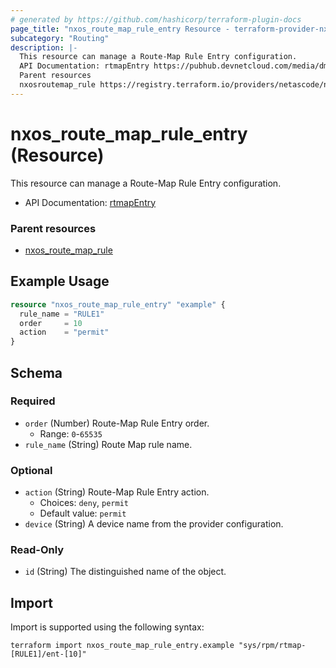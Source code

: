 ```yaml
---
# generated by https://github.com/hashicorp/terraform-plugin-docs
page_title: "nxos_route_map_rule_entry Resource - terraform-provider-nxos"
subcategory: "Routing"
description: |-
  This resource can manage a Route-Map Rule Entry configuration.
  API Documentation: rtmapEntry https://pubhub.devnetcloud.com/media/dme-docs-10-2-2/docs/Routing%20and%20Forwarding/rtmap:Entry/
  Parent resources
  nxosroutemap_rule https://registry.terraform.io/providers/netascode/nxos/latest/docs/resources/route_map_rule
---
```


# nxos_route_map_rule_entry (Resource)

This resource can manage a Route-Map Rule Entry configuration.

- API Documentation: [rtmapEntry](https://pubhub.devnetcloud.com/media/dme-docs-10-2-2/docs/Routing%20and%20Forwarding/rtmap:Entry/)

### Parent resources

- [nxos_route_map_rule](https://registry.terraform.io/providers/netascode/nxos/latest/docs/resources/route_map_rule)

## Example Usage

```terraform
resource "nxos_route_map_rule_entry" "example" {
  rule_name = "RULE1"
  order     = 10
  action    = "permit"
}
```

<!-- schema generated by tfplugindocs -->
## Schema

### Required

- `order` (Number) Route-Map Rule Entry order.
  - Range: `0`-`65535`
- `rule_name` (String) Route Map rule name.

### Optional

- `action` (String) Route-Map Rule Entry action.
  - Choices: `deny`, `permit`
  - Default value: `permit`
- `device` (String) A device name from the provider configuration.

### Read-Only

- `id` (String) The distinguished name of the object.

## Import

Import is supported using the following syntax:

```shell
terraform import nxos_route_map_rule_entry.example "sys/rpm/rtmap-[RULE1]/ent-[10]"
```
